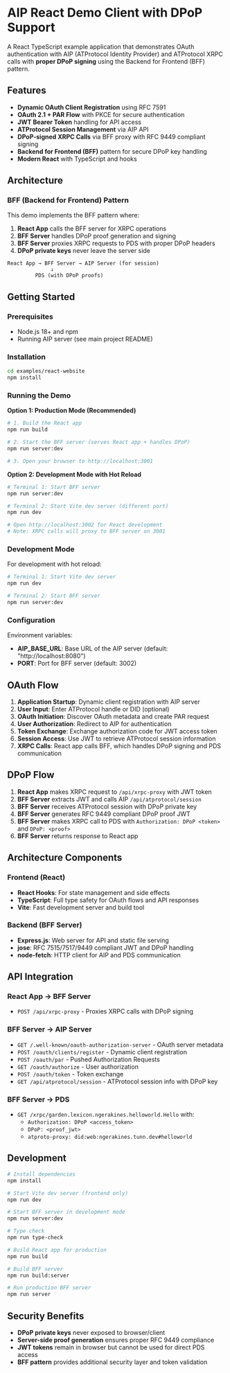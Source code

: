 # AIP React Demo Client with DPoP Support

A React TypeScript example application that demonstrates OAuth authentication with AIP (ATProtocol Identity Provider) and ATProtocol XRPC calls with **proper DPoP signing** using the Backend for Frontend (BFF) pattern.

## Features

- **Dynamic OAuth Client Registration** using RFC 7591
- **OAuth 2.1 + PAR Flow** with PKCE for secure authentication
- **JWT Bearer Token** handling for API access
- **ATProtocol Session Management** via AIP API
- **DPoP-signed XRPC Calls** via BFF proxy with RFC 9449 compliant signing
- **Backend for Frontend (BFF)** pattern for secure DPoP key handling
- **Modern React** with TypeScript and hooks

## Architecture

### BFF (Backend for Frontend) Pattern

This demo implements the BFF pattern where:

1. **React App** calls the BFF server for XRPC operations
2. **BFF Server** handles DPoP proof generation and signing
3. **BFF Server** proxies XRPC requests to PDS with proper DPoP headers
4. **DPoP private keys** never leave the server side

```
React App → BFF Server → AIP Server (for session)
              ↓
         PDS (with DPoP proofs)
```

## Getting Started

### Prerequisites

- Node.js 18+ and npm
- Running AIP server (see main project README)

### Installation

```bash
cd examples/react-website
npm install
```

### Running the Demo

**Option 1: Production Mode (Recommended)**

```bash
# 1. Build the React app
npm run build

# 2. Start the BFF server (serves React app + handles DPoP)
npm run server:dev

# 3. Open your browser to http://localhost:3001
```

**Option 2: Development Mode with Hot Reload**

```bash
# Terminal 1: Start BFF server
npm run server:dev

# Terminal 2: Start Vite dev server (different port)
npm run dev

# Open http://localhost:3002 for React development
# Note: XRPC calls will proxy to BFF server on 3001
```

### Development Mode

For development with hot reload:

```bash
# Terminal 1: Start Vite dev server
npm run dev

# Terminal 2: Start BFF server
npm run server:dev
```

### Configuration

Environment variables:

- **AIP_BASE_URL**: Base URL of the AIP server (default: "http://localhost:8080")
- **PORT**: Port for BFF server (default: 3002)

## OAuth Flow

1. **Application Startup**: Dynamic client registration with AIP server
2. **User Input**: Enter ATProtocol handle or DID (optional)
3. **OAuth Initiation**: Discover OAuth metadata and create PAR request
4. **User Authorization**: Redirect to AIP for authentication
5. **Token Exchange**: Exchange authorization code for JWT access token
6. **Session Access**: Use JWT to retrieve ATProtocol session information
7. **XRPC Calls**: React app calls BFF, which handles DPoP signing and PDS communication

## DPoP Flow

1. **React App** makes XRPC request to `/api/xrpc-proxy` with JWT token
2. **BFF Server** extracts JWT and calls AIP `/api/atprotocol/session`
3. **BFF Server** receives ATProtocol session with DPoP private key
4. **BFF Server** generates RFC 9449 compliant DPoP proof JWT
5. **BFF Server** makes XRPC call to PDS with `Authorization: DPoP <token>` and `DPoP: <proof>`
6. **BFF Server** returns response to React app

## Architecture Components

### Frontend (React)
- **React Hooks**: For state management and side effects
- **TypeScript**: Full type safety for OAuth flows and API responses
- **Vite**: Fast development server and build tool

### Backend (BFF Server)
- **Express.js**: Web server for API and static file serving
- **jose**: RFC 7515/7517/9449 compliant JWT and DPoP handling
- **node-fetch**: HTTP client for AIP and PDS communication

## API Integration

### React App → BFF Server

- `POST /api/xrpc-proxy` - Proxies XRPC calls with DPoP signing

### BFF Server → AIP Server

- `GET /.well-known/oauth-authorization-server` - OAuth server metadata
- `POST /oauth/clients/register` - Dynamic client registration
- `POST /oauth/par` - Pushed Authorization Requests
- `GET /oauth/authorize` - User authorization
- `POST /oauth/token` - Token exchange
- `GET /api/atprotocol/session` - ATProtocol session info with DPoP key

### BFF Server → PDS

- `GET /xrpc/garden.lexicon.ngerakines.helloworld.Hello` with:
  - `Authorization: DPoP <access_token>`
  - `DPoP: <proof_jwt>`
  - `atproto-proxy: did:web:ngerakines.tunn.dev#helloworld`

## Development

```bash
# Install dependencies
npm install

# Start Vite dev server (frontend only)
npm run dev

# Start BFF server in development mode
npm run server:dev

# Type check
npm run type-check

# Build React app for production
npm run build

# Build BFF server
npm run build:server

# Run production BFF server
npm run server
```

## Security Benefits

- **DPoP private keys** never exposed to browser/client
- **Server-side proof generation** ensures proper RFC 9449 compliance
- **JWT tokens** remain in browser but cannot be used for direct PDS access
- **BFF pattern** provides additional security layer and token validation